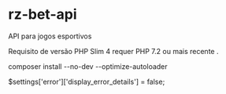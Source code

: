 # rz-bet-api
API para jogos esportivos


Requisito de versão PHP
Slim 4 requer PHP 7.2 ou mais recente .

composer install --no-dev --optimize-autoloader

$settings['error']['display_error_details'] = false;